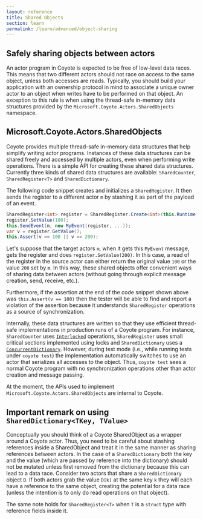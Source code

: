 ```yaml
---
layout: reference
title: Shared Objects
section: learn
permalink: /learn/advanced/object-sharing
---
```


## Safely sharing objects between actors

An actor program in Coyote is expected to be free of low-level data races. This means that two
different actors should not race on access to the same object, unless both accesses are reads.
Typically, you should build your application with an ownership protocol in mind to associate a
unique owner actor to an object when writes have to be performed on that object. An exception to
this rule is when using the thread-safe in-memory data structures provided by the
`Microsoft.Coyote.Actors.SharedObjects` namespace.

## Microsoft.Coyote.Actors.SharedObjects

Coyote provides multiple thread-safe in-memory data structures that help simplify writing actor
programs. Instances of these data structures can be shared freely and accessed by multiple actors,
even when performing write operations. There is a simple API for creating these shared data
structures. Currently three kinds of shared data structures are available: `SharedCounter`,
`SharedRegister<T>` and `SharedDictionary`.

The following code snippet creates and initializes a `SharedRegister`. It then sends the register to
a different actor `m` by stashing it as part of the payload of an event.

```c#
SharedRegister<int> register = SharedRegister.Create<int>(this.Runtime);
register.SetValue(100);
this.SendEvent(m, new MyEvent(register, ...));
var v = register.GetValue();
this.Assert(v == 100 || v == 200);
```

Let's suppose that the target actors `m`, when it gets this `MyEvent` message, gets the register and
does `register.SetValue(200)`. In this case, a read of the register in the source actor can either
return the original value `100` or the value `200` set by `m`. In this way, these shared objects
offer convenient ways of sharing data between actors (without going through explicit message
creation, send, receive, etc.).

Furthermore, if the assertion at the end of the code snippet shown above was `this.Assert(v == 100)`
then the tester will be able to find and report a violation of the assertion because it understands
`SharedRegister` operations as a source of synchronization.

Internally, these data structures are written so that they use efficient thread-safe implementations
in production runs of a Coyote program. For instance, `SharedCounter` uses
[`Interlocked`](https://docs.microsoft.com/en-us/dotnet/standard/threading/interlocked-operations)
operations, `SharedRegister` uses small critical sections implemented using locks and
`SharedDictionary` uses a
[`ConcurrentDictionary`](https://docs.microsoft.com/en-us/dotnet/api/system.collections.concurrent.concurrentdictionary-2?view=netframework-4.7).
However, during test mode (i.e., while running tests under `coyote test`) the implementation
automatically switches to use an actor that serializes all accesses to the object. Thus, `coyote
test` sees a normal Coyote program with no synchronization operations other than actor creation and
message passing.

At the moment, the APIs used to implement `Microsoft.Coyote.Actors.SharedObjects` are internal to
Coyote.

## Important remark on using `SharedDictionary<TKey, TValue>`

Conceptually you should think of a Coyote SharedObject as a wrapper around a Coyote actor. Thus, you
need to be careful about stashing references inside a SharedObject and treat it in the same manner
as sharing references between actors. In the case of a `SharedDictionary` both the key and the value
(which are passed by reference into the dictionary) should not be mutated unless first removed from
the dictionary because this can lead to a data race. Consider two actors that share a
`SharedDictionary` object `D`. If both actors grab the value `D[k]` at the same key `k` they will
each have a reference to the same object, creating the potential for a data race (unless the
intention is to only do read operations on that object).

The same note holds for `SharedRegister<T>` when `T` is a `struct` type with reference fields inside
it.

